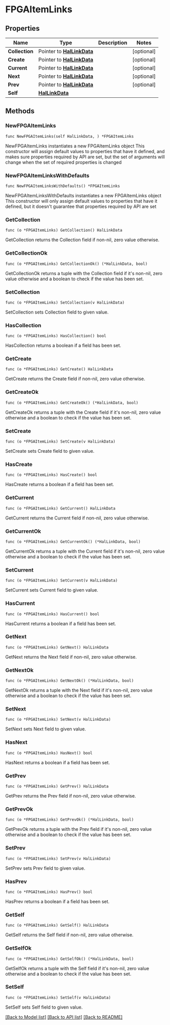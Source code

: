 <!--
Copyright (C) 2020-2025 Arm Limited or its affiliates and Contributors. All rights reserved.
SPDX-License-Identifier: Apache-2.0
-->
# FPGAItemLinks

## Properties

Name | Type | Description | Notes
------------ | ------------- | ------------- | -------------
**Collection** | Pointer to [**HalLinkData**](HalLinkData.md) |  | [optional] 
**Create** | Pointer to [**HalLinkData**](HalLinkData.md) |  | [optional] 
**Current** | Pointer to [**HalLinkData**](HalLinkData.md) |  | [optional] 
**Next** | Pointer to [**HalLinkData**](HalLinkData.md) |  | [optional] 
**Prev** | Pointer to [**HalLinkData**](HalLinkData.md) |  | [optional] 
**Self** | [**HalLinkData**](HalLinkData.md) |  | 

## Methods

### NewFPGAItemLinks

`func NewFPGAItemLinks(self HalLinkData, ) *FPGAItemLinks`

NewFPGAItemLinks instantiates a new FPGAItemLinks object
This constructor will assign default values to properties that have it defined,
and makes sure properties required by API are set, but the set of arguments
will change when the set of required properties is changed

### NewFPGAItemLinksWithDefaults

`func NewFPGAItemLinksWithDefaults() *FPGAItemLinks`

NewFPGAItemLinksWithDefaults instantiates a new FPGAItemLinks object
This constructor will only assign default values to properties that have it defined,
but it doesn't guarantee that properties required by API are set

### GetCollection

`func (o *FPGAItemLinks) GetCollection() HalLinkData`

GetCollection returns the Collection field if non-nil, zero value otherwise.

### GetCollectionOk

`func (o *FPGAItemLinks) GetCollectionOk() (*HalLinkData, bool)`

GetCollectionOk returns a tuple with the Collection field if it's non-nil, zero value otherwise
and a boolean to check if the value has been set.

### SetCollection

`func (o *FPGAItemLinks) SetCollection(v HalLinkData)`

SetCollection sets Collection field to given value.

### HasCollection

`func (o *FPGAItemLinks) HasCollection() bool`

HasCollection returns a boolean if a field has been set.

### GetCreate

`func (o *FPGAItemLinks) GetCreate() HalLinkData`

GetCreate returns the Create field if non-nil, zero value otherwise.

### GetCreateOk

`func (o *FPGAItemLinks) GetCreateOk() (*HalLinkData, bool)`

GetCreateOk returns a tuple with the Create field if it's non-nil, zero value otherwise
and a boolean to check if the value has been set.

### SetCreate

`func (o *FPGAItemLinks) SetCreate(v HalLinkData)`

SetCreate sets Create field to given value.

### HasCreate

`func (o *FPGAItemLinks) HasCreate() bool`

HasCreate returns a boolean if a field has been set.

### GetCurrent

`func (o *FPGAItemLinks) GetCurrent() HalLinkData`

GetCurrent returns the Current field if non-nil, zero value otherwise.

### GetCurrentOk

`func (o *FPGAItemLinks) GetCurrentOk() (*HalLinkData, bool)`

GetCurrentOk returns a tuple with the Current field if it's non-nil, zero value otherwise
and a boolean to check if the value has been set.

### SetCurrent

`func (o *FPGAItemLinks) SetCurrent(v HalLinkData)`

SetCurrent sets Current field to given value.

### HasCurrent

`func (o *FPGAItemLinks) HasCurrent() bool`

HasCurrent returns a boolean if a field has been set.

### GetNext

`func (o *FPGAItemLinks) GetNext() HalLinkData`

GetNext returns the Next field if non-nil, zero value otherwise.

### GetNextOk

`func (o *FPGAItemLinks) GetNextOk() (*HalLinkData, bool)`

GetNextOk returns a tuple with the Next field if it's non-nil, zero value otherwise
and a boolean to check if the value has been set.

### SetNext

`func (o *FPGAItemLinks) SetNext(v HalLinkData)`

SetNext sets Next field to given value.

### HasNext

`func (o *FPGAItemLinks) HasNext() bool`

HasNext returns a boolean if a field has been set.

### GetPrev

`func (o *FPGAItemLinks) GetPrev() HalLinkData`

GetPrev returns the Prev field if non-nil, zero value otherwise.

### GetPrevOk

`func (o *FPGAItemLinks) GetPrevOk() (*HalLinkData, bool)`

GetPrevOk returns a tuple with the Prev field if it's non-nil, zero value otherwise
and a boolean to check if the value has been set.

### SetPrev

`func (o *FPGAItemLinks) SetPrev(v HalLinkData)`

SetPrev sets Prev field to given value.

### HasPrev

`func (o *FPGAItemLinks) HasPrev() bool`

HasPrev returns a boolean if a field has been set.

### GetSelf

`func (o *FPGAItemLinks) GetSelf() HalLinkData`

GetSelf returns the Self field if non-nil, zero value otherwise.

### GetSelfOk

`func (o *FPGAItemLinks) GetSelfOk() (*HalLinkData, bool)`

GetSelfOk returns a tuple with the Self field if it's non-nil, zero value otherwise
and a boolean to check if the value has been set.

### SetSelf

`func (o *FPGAItemLinks) SetSelf(v HalLinkData)`

SetSelf sets Self field to given value.



[[Back to Model list]](../README.md#documentation-for-models) [[Back to API list]](../README.md#documentation-for-api-endpoints) [[Back to README]](../README.md)


